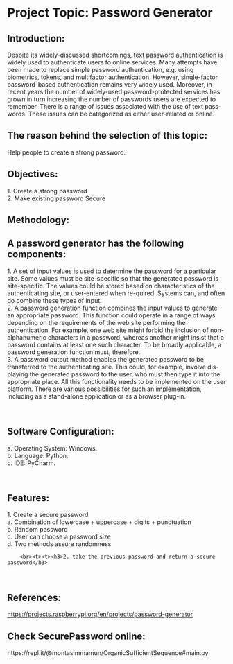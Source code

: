<h1>Project Topic:</b> Password Generator</h1>

<h2>Introduction:</h2>
      Despite its widely-discussed shortcomings, text password authentication is widely used to authenticate users to online services. Many attempts have been made to replace simple password authentication, e.g. using biometrics, tokens, and multifactor authentication. However, single-factor password-based authentication remains very widely used. Moreover, in recent years the number of widely-used password-protected services has grown in turn increasing the number of passwords users are expected to remember. There is a range of issues associated with the use of text pass-words. These issues can be categorized as either user-related or online.

<h2>The reason behind the selection of this topic:</h2>
<t>Help people to create a strong password.

<h2>Objectives:</h2>
       1. Create a strong password
       <br>2. Make existing password Secure

<h2>Methodology:</h2>
<h2>A password generator has the following components:</h2>
       <t><t>1. A set of input values is used to determine the password for a particular site. Some values must be site-specific so that the generated password is site-specific. The values could be stored based on characteristics of the authenticating site, or user-entered when re-quired. Systems can, and often do combine these types of input. 
       <br><t><t>2. A password generation function combines the input values to generate an appropriate password. This function could operate in a range of ways depending on the requirements of the web site performing the authentication. For example, one web site might forbid the inclusion of non-alphanumeric characters in a password, whereas another might insist that a password contains at least one such character. To be broadly applicable, a password generation function must, therefore. 
       <br><t><t>3. A password output method enables the generated password to be transferred to the authenticating site. This could, for example, involve dis-playing the generated password to the user, who must then type it into the appropriate place. All this functionality needs to be implemented on the user platform. There are various possibilities for such an implementation, including as a stand-alone application or as a browser plug-in.

<br><h2>Software Configuration:</h2>
      <t><t>a. Operating System: Windows.
      <br><t><t>b. Language: Python.
      <br><t><t>c. IDE: PyCharm.

<br><h2><b>Features:</b></h2>
            <t><t>1. Create a secure password
                <br><t><t>a. Combination of lowercase + uppercase + digits + punctuation
                <br><t><t>b. Random password
                <br><t><t>c. User can choose a password size
                <br><t><t>d. Two methods assure randomness

        <br><t><t><h3>2. take the previous password and return a secure password</h3>

<br><h2><b>References:</b></h2>
       <t><t>https://projects.raspberrypi.org/en/projects/password-generator

<h2><b>Check SecurePassword online:</b></h2>
       <t><t>https://repl.it/@montasimmamun/OrganicSufficientSequence#main.py
